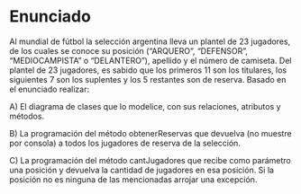 # Enunciado

Al mundial de fútbol la selección argentina lleva un plantel de 23 jugadores, de los cuales
se conoce su posición (“ARQUERO”, “DEFENSOR”, “MEDIOCAMPISTA” o “DELANTERO”),
apellido y el número de camiseta. Del plantel de 23 jugadores, es sabido que los primeros
11 son los titulares, los siguientes 7 son los suplentes y los 5 restantes son de reserva.
Basado en el enunciado realizar:

A) El diagrama de clases que lo modelice, con sus relaciones, atributos y métodos.

B) La programación del método obtenerReservas que devuelva (no muestre por consola)
a todos los jugadores de reserva de la selección.

C) La programación del método cantJugadores que recibe como parámetro una posición y
devuelva la cantidad de jugadores en esa posición. Si la posición no es ninguna de las
mencionadas arrojar una excepción.